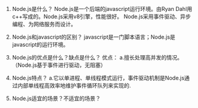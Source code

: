1. Node.js是什么？
	Node.js是一个后端的javascript运行环境。由Ryan Dahl用c++写成的。Node.js采用v8引擎，性能很好。
	Node.js采用事件驱动、异步编程、为网络服务而设计。

2. Node.js和javascript的区别？
	javascript是一门脚本语言；Node.js是javascript的运行环境。

3. Node.js的优点是什么？缺点是什么？
	优点：
		a.擅长处理高并发的情况。（Node.js基于事件进行驱动，无阻塞）

4. Node.js特点？
	a.它以单进程、单线程模式运行，事件驱动机制是Node.js通过内部单线程高效率地维护事件循环队列来实现的.

5. Node.js适宜的场景？不适宜的场景？
